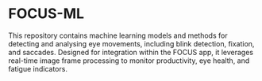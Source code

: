# FOCUS-ML
This repository contains machine learning models and methods for detecting and analysing eye movements, including blink detection, fixation, and saccades. Designed for integration within the FOCUS app, it leverages real-time image frame processing to monitor productivity, eye health, and fatigue indicators.
